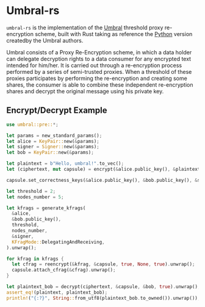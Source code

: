 # Umbral-rs

`umbral-rs` is the implementation of the [Umbral](https://github.com/nucypher/umbral-doc/blob/master/umbral-doc.pdf) threshold proxy re-encryption scheme, built with Rust taking as reference the [Python](https://github.com/nucypher/pyUmbral) version createdby the Umbral authors.

Umbral consists of a Proxy Re-Encryption scheme, in which a data holder can delegate decryption rights to a data consumer for any encrypted text intended for him/her. It is carried out through a re-encryption process performed by a series of semi-trusted proxies. When a threshold of these proxies participates by performing the re-encryption and creating some shares, the consumer is able to combine these independent re-encryption shares and decrypt the original message using his private key.

## Encrypt/Decrypt Example

```rust
use umbral::pre::*;

let params = new_standard_params();
let alice = KeyPair::new(&params);
let signer = Signer::new(&params);
let bob = KeyPair::new(&params);

let plaintext = b"Hello, umbral!".to_vec();
let (ciphertext, mut capsule) = encrypt(&alice.public_key(), &plaintext).unwrap();

capsule.set_correctness_keys(&alice.public_key(), &bob.public_key(), &signer.public_key());

let threshold = 2;
let nodes_number = 5;

let kfrags = generate_kfrags(
  &alice,
  &bob.public_key(),
  threshold,
  nodes_number,
  &signer,
  KFragMode::DelegatingAndReceiving,
).unwrap();

for kfrag in kfrags {
  let cfrag = reencrypt(&kfrag, &capsule, true, None, true).unwrap();
  capsule.attach_cfrag(&cfrag).unwrap();
}

let plaintext_bob = decrypt(ciphertext, &capsule, &bob, true).unwrap();
assert_eq!(plaintext, plaintext_bob);
println!("{:?}", String::from_utf8(plaintext_bob.to_owned()).unwrap());
```
